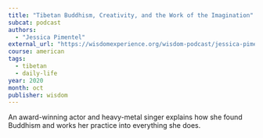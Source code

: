 ```yaml
---
title: "Tibetan Buddhism, Creativity, and the Work of the Imagination"
subcat: podcast
authors:
  - "Jessica Pimentel"
external_url: "https://wisdomexperience.org/wisdom-podcast/jessica-pimentel/"
course: american
tags:
  - tibetan
  - daily-life
year: 2020
month: oct
publisher: wisdom
---
```


An award-winning actor and heavy-metal singer explains how she found Buddhism and works her practice into everything she does.
